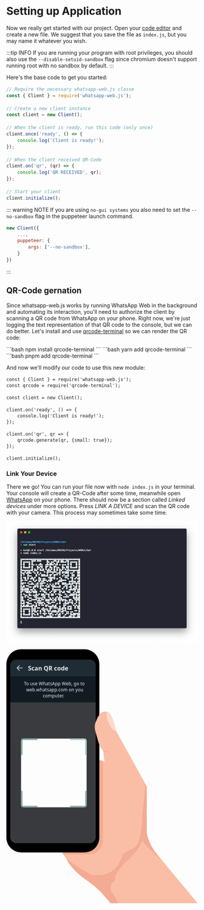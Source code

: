 # Setting up Application

Now we really get started with our project. Open your [code editor](/guide/v2/extra-explanations/code-editor) and create a new file. We suggest that you save the file as `index.js`, but you may name it whatever you wish.

:::tip INFO
If you are running your program with root privileges, you should also use the `--disable-setuid-sandbox` flag since chromium doesn't support running root with no sandbox by default.
:::

Here's the base code to get you started:

```js
// Require the necessary whatsapp-web.js classe
const { Client } = require('whatsapp-web.js');

// Create a new client instance
const client = new Client();

// When the client is ready, run this code (only once)
client.once('ready', () => {
    console.log('Client is ready!');
});

// When the client received QR-Code
client.on('qr', (qr) => {
    console.log('QR RECEIVED', qr);
});

// Start your client
client.initialize();
```

::: warning NOTE
If you are using `no-gui systems` you also need to set the `--no-sandbox` flag in the puppeteer launch command.
```js
new Client({
	...,
	puppeteer: {
		args: ['--no-sandbox'],
	}
})
```
:::

## QR-Code gernation

Since whatsapp-web.js works by running WhatsApp Web in the background and automating its interaction, you'll need to authorize the client by scanning a QR code from WhatsApp on your phone. Right now, we're just logging the text representation of that QR code to the console, but we can do better. Let's install and use [qrcode-terminal](https://www.npmjs.com/package/qrcode-terminal) so we can render the QR code:

<code-group>
<code-block title="npm" active>
```bash
npm install qrcode-terminal
```
</code-block>

<code-block title="yarn">
```bash
yarn add qrcode-terminal
```
</code-block>

<code-block title="pnpm">
```bash
pnpm add qrcode-terminal
```
</code-block>
</code-group>

And now we'll modify our code to use this new module:

```js{2,11}
const { Client } = require('whatsapp-web.js');
const qrcode = require('qrcode-terminal');

const client = new Client();

client.on('ready', () => {
    console.log('Client is ready!');
});

client.on('qr', qr => {
    qrcode.generate(qr, {small: true});
});

client.initialize();
```

### Link Your Device

There we go! You can run your file now with `node index.js` in your terminal. Your console will create a QR-Code after some time, meanwhile open [WhatsApp](https://www.whatsapp.com/) on your phone. There should now be a section called *Linked devices* under more options. Press *LINK A DEVICE* and scan the QR code with your camera. This process may sometimes take some time.

![](./images/qr-gen.png)

<html>
    <svg xmlns="http://www.w3.org/2000/svg" xmlns:xlink="http://www.w3.org/1999/xlink" width="1263.28" height="1677.92" viewBox="0 0 1263.28 1677.92"><defs><style>.a{clip-path:url(#b);}.b{opacity:0.8;}.c{fill:#090a0f;}.d,.e,.m{fill:none;stroke-linejoin:round;}.d{stroke:#a3bbb7;}.d,.e{stroke-linecap:round;stroke-width:10px;}.e{stroke:#6b9890;}.f{fill:#121b22;}.g{fill:#1f2c34;}.h{fill:#fabea6;}.i{fill:#f3ab93;}.j{fill:#fdd9c9;}.k{fill:#f3ab92;}.l,.n{fill:#e5eaee;}.l{font-size:40px;font-family:SegoeUI-Semibold, Segoe UI;font-weight:600;}.m{stroke:#bac0c5;stroke-width:5px;}.n{font-size:30px;font-family:SegoeUI-Light, Segoe UI;font-weight:300;}</style><clipPath id="b"><rect width="1263.28" height="1677.92"/></clipPath></defs><g id="a" class="a"><g transform="translate(-13697.995 -3029)"><g class="b" transform="translate(518 855)"><path class="c" d="M585,931H0V0H585V931ZM93,239a17.019,17.019,0,0,0-17,17V676a17.019,17.019,0,0,0,17,17H492a17.019,17.019,0,0,0,17-17V256a17.019,17.019,0,0,0-17-17Z" transform="translate(13201 2525)"/><path class="d" d="M13022.232,3549.482v-91.8c-1.373-6.9-8.157-8.179-8.157-8.179h-91.018" transform="translate(683 -681)"/><path class="e" d="M13022.232,3549.482v-91.8c-1.373-6.9-8.157-8.179-8.157-8.179h-91.018" transform="translate(9832.15 15790.74) rotate(-90)"/><path class="e" d="M13022.232,3549.482v-91.8c-1.373-6.9-8.157-8.179-8.157-8.179h-91.018" transform="translate(26303.891 6662.59) rotate(180)"/><path class="e" d="M13022.232,3549.482v-91.8c-1.373-6.9-8.157-8.179-8.157-8.179h-91.018" transform="translate(17155.539 -9809.15) rotate(90)"/></g><rect class="f" width="574" height="180" transform="translate(13719 3200)"/><path class="g" d="M39.664,0h494.6c21.906,0,39.664,15.249,39.664,34.059V127.5H0V34.059C0,15.249,17.758,0,39.664,0Z" transform="translate(13719.238 3079.962)"/><path class="h" d="M14362.755,3442.673c34.633.715,60.6,127.865,60.6,127.865s142.06,254.165,192.486,348.965a81.709,81.709,0,0,1,6.062,14.245,96.781,96.781,0,0,1,3.159,15.991v298.256c.281.66,1.351,23.727,9.336,46.841s22.6,45.616,22.6,45.616l304.269,366.467h-576.6c1.681-8.405-58.836-70.6-87.414-99.182-17.661-17.661-84.4-61.292-130.42-101.739-28.508-25.059-48.877-56.9-48.877-56.9l-52.687-78.393c198.362,8.405,242.628-73.452,242.628-73.452l-.591-540.321s64.806,26.264,63,23.548,11.184-77.1,11.184-77.1c-16.021-23.683-60.437-17.239-70.779-48.236s-23.533-81.084-23.533-81.084-5.831-20.381-4.528-38.937,9.737-35.288,9.737-35.288,7.076-20.915,18.324-35.205,19.353-20.075,26.669-21.956a52.749,52.749,0,0,1,14.068-1.232A92.166,92.166,0,0,1,14362.755,3442.673Z"/><path class="i" d="M542,1346H378.223l-9.32-15.471.019-2.054q.042-4.631.087-9.474H507a98.111,98.111,0,0,0,98-98V716.133l35,14.437V1248a97.542,97.542,0,0,1-16.737,54.792,98.285,98.285,0,0,1-43.117,35.506A97.382,97.382,0,0,1,542,1346Z" transform="translate(13696.377 3039.082)"/><path d="M516,1342H98a98.716,98.716,0,0,1-19.751-1.991,97.454,97.454,0,0,1-35.042-14.746A98.285,98.285,0,0,1,7.7,1282.146a97.507,97.507,0,0,1-5.71-18.4A98.719,98.719,0,0,1,0,1244V98A98.718,98.718,0,0,1,1.991,78.25,97.464,97.464,0,0,1,16.737,43.207,98.286,98.286,0,0,1,59.854,7.7a97.513,97.513,0,0,1,18.4-5.71A98.716,98.716,0,0,1,98,0H516a98.718,98.718,0,0,1,19.75,1.991,97.456,97.456,0,0,1,35.042,14.746A98.284,98.284,0,0,1,606.3,59.854a97.51,97.51,0,0,1,5.71,18.4A98.72,98.72,0,0,1,614,98V1244a98.721,98.721,0,0,1-1.991,19.75,97.466,97.466,0,0,1-14.746,35.042,98.293,98.293,0,0,1-43.117,35.506,97.516,97.516,0,0,1-18.4,5.71A98.718,98.718,0,0,1,516,1342ZM64.832,68a39.044,39.044,0,0,0-39,39V1242a39.044,39.044,0,0,0,39,39H551.156a39.044,39.044,0,0,0,39-39V107a39.044,39.044,0,0,0-39-39Z" transform="translate(13698 3029)"/><path class="h" d="M14362.755,3442.673c34.633.715,60.6,127.865,60.6,127.865s142.06,254.165,192.486,348.965a81.709,81.709,0,0,1,6.062,14.245,96.781,96.781,0,0,1,3.159,15.991v298.256c.281.66,1.351,23.727,9.336,46.841s22.6,45.616,22.6,45.616l304.269,366.467h-576.6c1.681-8.405-58.836-70.6-87.414-99.182-17.661-17.661-84.4-61.292-130.42-101.739-28.508-25.059-48.877-56.9-48.877-56.9l76.618-34.388c198.362,8.405,165.52,11.638,165.52,11.638l-9.835-619.08s-2.316-25.424-4.127-28.141c-.81-1.215,2.016,14.45,0-5.711-1.716-17.162-8.31-70.482-8.792-71.219-11.354-17.348-17.347-19.223-26.635-47.058-10.343-31-23.533-81.084-23.533-81.084s-5.831-20.381-4.528-38.937,9.737-35.288,9.737-35.288,7.076-20.915,18.324-35.205,19.353-20.075,26.669-21.956a52.749,52.749,0,0,1,14.068-1.232A92.166,92.166,0,0,1,14362.755,3442.673Z"/><path class="j" d="M14423.316,3570.392s-21.137-4.762-31.236-21.131-27.165-55.724-27.165-55.724-11.493-39.7,0-47.714c1.3-.9,2.177-1.907,3.99-1.662,1.448.182,3.893,1.838,6.379,4.127,3.554,3.27,8.7,9.986,12.381,16.228,9.4,15.96,16.885,37.8,16.885,37.8s14.157,41.344,16.247,57.016"/><path class="k" d="M17149.869,3495.543s-53.926-7.634-58.682-11.053l-3-4.977Z" transform="translate(-2753.663 218.249)"/><path class="i" d="M17482.664,4195.331s-106.828-94.166-133.385-135.671c-.488-.761-1.553-5.311-2.1-6.259,0,0,.08,4.6-.893,6.851-5.588,12.912-32.189,67.927-103.65,133.959-82.139,75.9-76.939,117.488-76.939,117.488s1.037,13.516-10.4,18.715-18.713,10.4-17.674,56.145c0,0,1.246,1.851,3.527,5.321,9.119,13.864,35.168,54.322,45.338,78.9h-50.428s-22.652-28.478-53.418-62.777c-30.512-34.017-74.141-69.079-105.918-91.478-66.365-44.244-118.785-103.594-131.262-138.945,0,0,147.639,108.13,180.91,107.09s141.4,14.556,186.109-125.806c0,0-1.994-14.4,43.594-36.789s80.371-9.6,91.568-251.131c0,0,14.916-115.724,16.188-173.427l-.525-18.645,10.625,19.224s1.055,2.5,1.328,3.424a3.973,3.973,0,0,1,.322,2.257c-.115,25.981-1.123,261.588.012,297.6,1.2,38.144,33.77,105.627,68.836,148.077,14.7,17.787,23.9,28.986,29.443,35.816C17481.117,4194.177,17482.664,4195.331,17482.664,4195.331Z" transform="translate(-2750 236.144)"/></g><text class="l" transform="translate(143 140)"><tspan x="0" y="0">Scan QR code</tspan></text><g transform="translate(57.5 93.5)"><path class="m" d="M49.59,30H12.5"/><path class="m" d="M30,47.5,12.5,30,30,12.5"/></g><text class="n" transform="translate(303 238)"><tspan x="-187.053" y="0">To use WhatsApp Web, go to </tspan><tspan x="-172.28" y="40">web.whatsapp.com on you </tspan><tspan x="-62.249" y="80">computer.</tspan></text></g></svg>
</html>